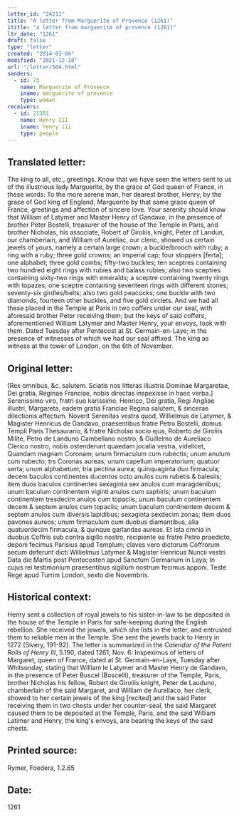 ```yaml
---
letter_id: "24211"
title: "A letter from Marguerite of Provence (1261)"
ititle: "a letter from marguerite of provence (1261)"
ltr_date: "1261"
draft: false
type: "letter"
created: "2014-03-04"
modified: "2021-12-10"
url: "/letter/504.html"
senders:
  - id: 73
    name: Marguerite of Provence
    iname: marguerite of provence
    type: woman
receivers:
  - id: 21381
    name: Henry III
    iname: henry iii
    type: people
---
```

<h2> Translated letter:</h2>The king to all, etc., greetings.  Know that we have seen the letters sent to us of the illustrious lady Marguerite, by the grace of God queen of France, in these words:
To the more serene man, her dearest brother, Henry, by the grace of God king of England, Marguerite by that same grace queen of France, greetings and affection of sincere love.
Your serenity should know that William of Latymer and Master Henry of Gandavo, in the presence of brother Peter Bostelli, treasurer of the house of the Temple in Paris, and brother Nicholas, his associate, Robert of Giroliis, knight, Peter of Landun, our chamberlain, and William of Aureliac, our cleric, showed us certain jewels of yours, namely a certain large crown; a buckle/brooch with ruby; a ring with a ruby; three gold crowns; an imperial cap; four stoppers [ferta]; one alphabet; three gold combs; fifty-two buckles; ten sceptres containing two hundred eight rings with rubies and balass rubies; also two sceptres containing sixty-two rings with emeralds; a sceptre containing twenty rings with topazes; one sceptre containing seventeen rings with different stones; seventy-six girdles/belts; also two gold peacocks; one buckle with two diamonds, fourteen other buckles, and five gold circlets.
And we had all these placed in the Temple at Paris in two coffers under our seal, with aforesaid brother Peter receiving them; but the keys of said coffers, aforementioned William Latymer and Master Henry, your envoys, took with them.
Dated Tuesday after Pentecost at St. Germain-en-Laye; in the presence of witnesses of which we had our seal affixed.
The king as witness at the tower of London, on the 6th of November.
<h2 class="mt-4"> Original letter:</h2>[Rex omnibus, &c. salutem.  Sciatis nos litteras illustris Dominae Margaretae, Dei gratia, Reginae Franciae, nobis directas inspexisse in haec verba.]
Serenissimo viro, fratri suo karissimo, Henrico, Dei gratia, Regi Angliae illustri, Margareta, eadem gratia Franciae Regina salutem, & sincerae dilectionis affectum.
Noverit Serenitas vestra quod, Willielmus de Latymer, & Magister Henricus de Gandavo, praesentibus fratre Petro Bostelli, domus Templi Paris Thesaurario, & fratre Nicholao socio ejus, Roberto de Giroliis Milite, Petro de Landuno Cambellano nostro, & Guillelmo de Aureliaco Clerico nostro, nobis ostenderunt quaedam jocalia vestra, videlicet, Quandam magnam Coronam; unum firmaculum cum rubectis; unum anulum cum rubecto; trs Coronas aureas; unum capellum imperatorium; quatuor serta; unum alphabetum; tria pectina aurea; quinquaginta duo firmacula; decem baculos continentes ducentos octo anulos cum rubetis & balesiis; item duos baculos continentes sexaginta sex anulos cum maragdenibus; unum baculum continentem viginti anulos cum saphiris; unum baculum continentem tresdecim anulos cum topaciis; unum baculum continentem decem & septem anulos cum topaciis; unum baculum continentem decem & septem anulos cum diversis lapidibus; sexaginta sexdecim zonas; item duos pavones aureos; unum firmaculum cum duobus diamantibus, alia quatuordecim firmacula, & quinque garlandas aureas.
Et ista omnia in duobus Coffris sub contra sigillo nostro, recipiente ea fratre Petro praedicto, deponi fecimus Parisius apud Templum; claves vero dictorum Coffrorum secum deferunt dicti Willielmus Latymer & Magister Henricus Nuncii vestri.
Data die Martis post Pentecosten apud Sanctum Germanum in Laya;
In cujus rei testimonium praesentibus sigillum nostrum fecimus apponi.
Teste Rege apud Turrim London, sexto die Novembris.
<h2 class="mt-4"> Historical context:</h2><p>Henry sent a collection of royal jewels to his sister-in-law to be deposited in the house of the Temple in Paris for safe-keeping during the English rebellion. She received the jewels, which she lists in the letter, and entrusted them to reliable men in the Temple. She sent the jewels back to Henry in 1272 (Sivery, 191-92). The letter is summarized in the <em>Calendar of the Patent Rolls of Henry III</em>, 5.190, dated 1261, Nov. 6: Inspeximus of letters of Margaret, queen of France, dated at St. Germain-en-Laye, Tuesday after Whitsunday, stating that William le Latymer and Master Henry de Gandavo, in the presence of Peter Buscel (Boscelli), treasurer of the Temple, Paris, brother Nicholas his fellow, Robert de Giroliis knight, Peter de Lauduno, chamberlain of the said Margaret, and William de Aureliaco, her clerk, showed to her certain jewels of the king [recited] and the said Peter receiving them in two chests under her counter-seal, the said Margaret caused them to be deposited at the Temple, Paris, and the said William Latimer and Henry, the king's envoys, are bearing the keys of the said chests.</p><h2 class="mt-4"> Printed source:</h2>Rymer, Foedera, 1.2.65
<h2 class="mt-4"> Date:</h2>1261